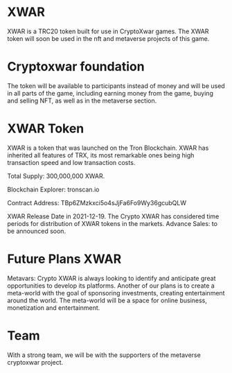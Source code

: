 # XWAR
XWAR is a TRC20 token built for use in CryptoXwar games. The XWAR token will soon be used in the nft and metaverse projects of this game.

# Cryptoxwar foundation
The token will be available to participants instead of money and will be used in all parts of the game, including earning money from the game, buying and selling NFT, as well as in the metaverse section.

# XWAR Token
XWAR is a token that was launched on the Tron Blockchain. XWAR has inherited all features of TRX, its most remarkable ones being high transaction speed and low transaction costs.

Total Supply: 300,000,000 XWAR.

Blockchain Explorer: tronscan.io

Contract Address: TBp6ZMzkxci5o4sJjFa6Fo9Wy36gcubQLW

XWAR Release Date in 2021-12-19.
The Crypto XWAR has considered time periods for distribution of XWAR tokens in the markets.
Advance Sales: to be announced soon.

# Future Plans XWAR
Metavars:
Crypto XWAR is always looking to identify and anticipate great opportunities to develop its platforms. Another of our plans is to create a meta-world with the goal of sponsoring investments, creating entertainment around the world.
The meta-world will be a space for online business, monetization and entertainment.

# Team
With a strong team, we will be with the supporters of the metaverse cryptoxwar project.
